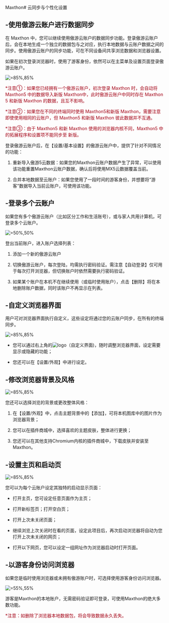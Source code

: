 Maxthon# 云同步与个性化设置



## -使用傲游云账户进行数据同步

在 Maxthon 中，您可以继续使用傲游云账户的数据同步功能。登录傲游云账户后，会在本地生成一个独立的数据包与之对应，执行本地数据与云账户数据之间的同步。使用傲游云账户的同步功能，可在不同设备间共享浏览数据和浏览器设置。

如果在初次登录浏览器时，使用了游客身份，依然可以在主菜单及设置页面登录傲游云账户。

![](images/02-1.png "=85%,85%")

<font color=#A30014>*注意①：如果您已经拥有一个傲游云账户，初次登录 Maxthon 时，会自动将 Maxthon5 中的数据导入新版 Maxthon中，此时傲游云账户中同时存在 Maxthon 5 和新版 Maxthon 的数据，且互不影响。</font>

<font color=#A30014>*注意②：如果您在不同的终端同时使用 Maxthon5和新版 Maxthon，需要注意即使使用相同的云账户，但 Maxthon5 和新版 Maxthon 彼此数据并不互通。</font>

<font color=#A30014>*注意③：由于 Maxthon5 和新 Maxthon 使用的浏览器内核不同，Maxthon5 中的拓展程序和设置项不能同步至 新版。</font>

登录傲游云账户后，在【设置/基本设置】的傲游云账户中，提供了针对不同情况的功能：

1. 重新导入傲游5云数据：如果您的Maxthon云账户数据产生了异常，可以使用该功能重置Maxthon云账户数据，确认后将使用MX5云数据覆盖当前。

2. 合并本地数据至云账户：如果您使用了一段时间的游客身份，并想要将“游客”数据导入当前云账户，可使用该功能。

## -登录多个云账户

如果您有多个傲游云账户（比如区分工作和生活账号），或与家人共用计算机，可登录多个云账户。

![](images/02-2.png "=50%,50%")

登出当前账户，进入账户选择列表：

1. 添加一个新的傲游云账户

2. 切换傲游云账户，每次登陆，均需执行密码验证。需注意【自动登录】仅可用于每次打开浏览器，但切换账户时依然需要执行密码验证。

3. 如果某个账户在本机不在继续使用（或临时使用账户），点击【删除】将在本地删除账户数据，同时该账户不再显示在列表。

   

## -自定义浏览器界面

用户可对浏览器界面执行自定义，这些设定将通过您的云账户同步，在所有的终端同步。

![](images/02-3.png "=85%,85%")

- 您可以通过右上角的![logo](images/00-5.png)（自定义界面)，随时调整浏览器界面，设定需要显示或隐藏的功能；

- 您还可以在【设置/外观】中进行设定。

  

## -修改浏览器背景及风格

![](images/02-4.png "=85%,85%")

您还可以选择浏览的背景或更改整体风格：

1. 在【设置/外观】中，点击主题背景中的【添加】，可将本机图库中的图片作为浏览器背景；

2. 您可以在插件商城中，选择喜欢的主题皮肤，整体进行更换；

3. 您还可以在其他支持Chromium内核的插件商城中，下载皮肤并安装至Maxthon。

   

## -设置主页和启动页

![](images/02-5.png "=85%,85%")

您可以为每个云账户设定其独特的启动显示页面：

- 打开主页，您可设定任意页面作为主页；

- 打开新标签页；打开空白页；

- 打开上次未关闭页面；

- 继续浏览上次关闭时在看的页面，设定此项目后，再次启动浏览器将自动为您打开上次未关闭的网页；

- 打开以下网页，您可以设定一组网址作为浏览器启动时打开页面。

  

## -以游客身份访问浏览器

如果您是临时使用浏览器或未拥有傲游账户时，可选择使用游客身份访问浏览器。

![](images/02-6.png "=55%,55%")

游客是Maxthon的本地账户，无需密码验证即可登录，可使用Maxthon的绝大多数功能。

<font color=#A30014>*注意：如删除了浏览器本地数据包，将会导致数据永久丢失。</font>
